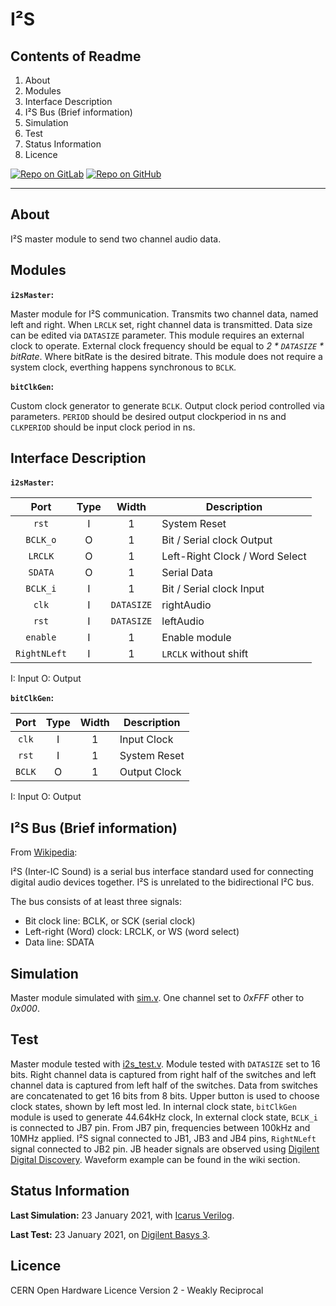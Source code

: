 # I²S

## Contents of Readme

1. About
2. Modules
3. Interface Description
4. I²S Bus (Brief information)
5. Simulation
6. Test
7. Status Information
8. Licence

[![Repo on GitLab](https://img.shields.io/badge/repo-GitLab-6C488A.svg)](https://gitlab.com/suoglu/i2s)
[![Repo on GitHub](https://img.shields.io/badge/repo-GitHub-3D76C2.svg)](https://github.com/suoglu/Simple-I2S)

---

## About

I²S master module to send two channel audio data.

## Modules

**`i2sMaster`:**

Master module for I²S communication. Transmits two channel data, named left and right. When `LRCLK` set, right channel data is transmitted. Data size can be edited via `DATASIZE` parameter. This module requires an external clock to operate. External clock frequency should be equal to *2 \* `DATASIZE` \* bitRate*. Where bitRate is the desired bitrate. This module does not require a system clock, everthing happens synchronous to `BCLK`.

**`bitClkGen`:**

Custom clock generator to generate `BCLK`. Output clock period controlled via parameters. `PERIOD` should be desired output clockperiod in ns and `CLKPERIOD` should be input clock period in ns.

## Interface Description

**`i2sMaster`:**

|   Port   | Type | Width |  Description |
| :------: | :----: | :----: |  ------  |
| `rst` | I | 1 | System Reset |
| `BCLK_o` | O | 1 | Bit / Serial clock Output |
| `LRCLK` | O | 1 | Left-Right Clock / Word Select |
| `SDATA` | O | 1 | Serial Data |
| `BCLK_i` | I | 1 | Bit / Serial clock Input |
| `clk` | I | `DATASIZE` | rightAudio |
| `rst` | I | `DATASIZE` | leftAudio |
| `enable` | I | 1 | Enable module |
| `RightNLeft` | I | 1 | `LRCLK` without shift |

I: Input  O: Output

**`bitClkGen`:**

|   Port   | Type | Width |  Description |
| :------: | :----: | :----: |  ------  |
| `clk` | I | 1 | Input Clock |
| `rst` | I | 1 | System Reset |
| `BCLK` | O | 1 | Output Clock |

I: Input  O: Output

## I²S Bus (Brief information)

From [Wikipedia](https://en.wikipedia.org/wiki/I%C2%B2S):

I²S (Inter-IC Sound) is a serial bus interface standard used for connecting digital audio devices together. I²S is unrelated to the bidirectional I²C bus.

The bus consists of at least three signals:

- Bit clock line: BCLK, or SCK (serial clock)
- Left-right (Word) clock: LRCLK, or WS (word select)
- Data line: SDATA

## Simulation

Master module simulated with [sim.v](Simulation/sim.v). One channel set to *0xFFF* other to *0x000*.

## Test

Master module tested with [i2s_test.v](Test/i2s_test.v). Module tested with `DATASIZE` set to 16 bits. Right channel data is captured from right half of the switches and left channel data is captured from left half of the switches. Data from switches are concatenated to get 16 bits from 8 bits. Upper button is used to choose clock states, shown by left most led. In internal clock state, `bitClkGen` module is used to generate 44.64kHz clock, In external clock state, `BCLK_i` is connected to JB7 pin. From JB7 pin, frequencies between 100kHz and 10MHz applied. I²S signal connected to JB1, JB3 and JB4 pins, `RightNLeft` signal connected to JB2 pin. JB header signals are observed using [Digilent Digital Discovery](https://reference.digilentinc.com/reference/instrumentation/digital-discovery/start). Waveform example can be found in the wiki section.

## Status Information

**Last Simulation:** 23 January 2021, with [Icarus Verilog](http://iverilog.icarus.com).

**Last Test:** 23 January 2021, on [Digilent Basys 3](https://reference.digilentinc.com/reference/programmable-logic/basys-3/reference-manual).

## Licence

CERN Open Hardware Licence Version 2 - Weakly Reciprocal
